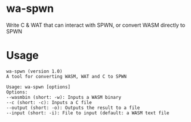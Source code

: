 # wa-spwn
Write C &amp; WAT that can interact with SPWN, or convert WASM directly to SPWN

# Usage
```
wa-spwn (version 1.0) 
A tool for converting WASM, WAT and C to SPWN 

Usage: wa-spwn [options]
Options:
--wasmbin (short: -w): Inputs a WASM binary
--c (short: -c): Inputs a C file
--output (short: -o): Outputs the result to a file
--input (short: -i): File to input (default: a WASM text file
```
